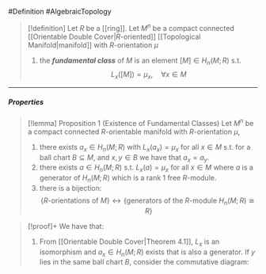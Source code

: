#Definition #AlgebraicTopology 

> [!definition]
> Let $R$ be a [[ring]]. Let $M^n$ be a compact connected [[Orientable Double Cover|$R$-oriented]] [[Topological Manifold|manifold]] with $R$-orientation $\mu$
> 1. the ***fundamental class***  of $M$ is an element $[M]\in H_{n}(M;R)$ s.t. $$L_{x}([M])=\mu_{x},\quad \forall x\in M$$

---
##### Properties

> [!lemma] Proposition 1 (Existence of Fundamental Classes)
> Let $M^n$ be a compact connected $R$-orientable manifold with $R$-orientation $\mu$, 
> 1. there exists $a_{x}\in H_{n}(M;R)$ with $L_{x}(a_{x})=\mu_{x}$ for all $x\in M$ s.t. for a ball chart $B\subseteq M$, and $x,y\in B$ we have that $a_{x}=a_{y}$.
> 2. there exists $a\in H_{n}(M;R)$ s.t. $L_{x}(a)=\mu_{x}$ for all $x\in M$ where $a$ is a generator of $H_{n}(M;R)$ which is a rank 1 free $R$-module.
> 3. there is a bijection: $$\{ R\text{-orientations of }M \}\leftrightarrow  \{ \text{generators of the }R\text{-module }H_{n}(M;R)\cong R \}$$

> [!proof]+
> We have that:
> 1. From [[Orientable Double Cover|Theorem 4.1]], $L_{x}$ is an isomorphism and $a_{x}\in H_{n}(M;R)$ exists that is also a generator. If $y$ lies in the same ball chart $B$, consider the commutative diagram: 